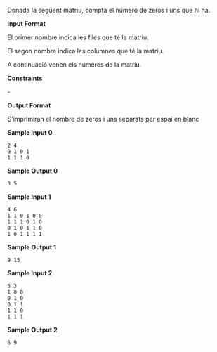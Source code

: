 Donada la següent matriu, compta el número de zeros i uns que hi ha.

**Input Format**

El primer nombre  indica les files que té la matriu.

El segon nombre  indica les columnes que té la matriu.

A continuació venen els números de la matriu.

**Constraints**

\-

**Output Format**

S'imprimiran el nombre de zeros i uns separats per espai en blanc

**Sample Input 0**

    2 4
    0 1 0 1
    1 1 1 0

**Sample Output 0**

    3 5

**Sample Input 1**

    4 6
    1 1 0 1 0 0
    1 1 1 0 1 0
    0 1 0 1 1 0
    1 0 1 1 1 1

**Sample Output 1**

    9 15

**Sample Input 2**

    5 3
    1 0 0
    0 1 0
    0 1 1
    1 1 0
    1 1 1

**Sample Output 2**

    6 9
